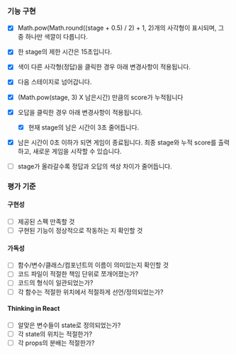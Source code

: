 ### 기능 구현

- [x] Math.pow(Math.round((stage + 0.5) / 2) + 1, 2)개의 사각형이 표시되며, 그 중 하나만 색깔이 다릅니다.

- [x] 한 stage의 제한 시간은 15초입니다.

- [x] 색이 다른 사각형(정답)을 클릭한 경우 아래 변경사항이 적용됩니다.

- [x] 다음 스테이지로 넘어갑니다.

- [x] (Math.pow(stage, 3) X 남은시간) 만큼의 score가 누적됩니다

- [x] 오답을 클릭한 경우 아래 변경사항이 적용됩니다.

  - [x] 현재 stage의 남은 시간이 3초 줄어듭니다.

- [x] 남은 시간이 0초 이하가 되면 게임이 종료됩니다. 최종 stage와 누적 score를 출력하고, 새로운 게임을 시작할 수 있습니다.

- [ ] stage가 올라갈수록 정답과 오답의 색상 차이가 줄어듭니다.

### 평가 기준

#### 구현성

- [ ] 제공된 스펙 만족할 것
- [ ] 구현된 기능이 정상적으로 작동하는 지 확인할 것

#### 가독성

- [ ] 함수/변수/클래스/컴포넌트의 이름이 의미있는지 확인할 것
- [ ] 코드 파일이 적절한 책임 단위로 쪼개어졌는가?
- [ ] 코드의 형식이 일관되었는가?
- [ ] 각 함수는 적절한 위치에서 적절하게 선언/정의되었는가?

#### Thinking in React

- [ ] 알맞은 변수들이 state로 정의되었는가?
- [ ] 각 state의 위치는 적절한가?
- [ ] 각 props의 분배는 적절한가?
